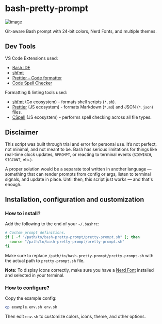 # bash-pretty-prompt

[![image](https://github.com/user-attachments/assets/b50805e8-4225-4a19-8030-892966afe09a)](#bash-pretty-prompt)

Git-aware Bash prompt with 24-bit colors, Nerd Fonts, and multiple themes.

## Dev Tools

VS Code Extensions used:

- [Bash IDE](https://marketplace.visualstudio.com/items?itemName=mads-hartmann.bash-ide-vscode)
- [shfmt](https://marketplace.visualstudio.com/items?itemName=mkhl.shfmt)
- [Prettier - Code formatter](https://marketplace.visualstudio.com/items?itemName=esbenp.prettier-vscode)
- [Code Spell Checker](https://marketplace.visualstudio.com/items?itemName=streetsidesoftware.code-spell-checker)

Formatting & linting tools used:

- [shfmt](https://pkg.go.dev/mvdan.cc/sh/v3#section-readme) (Go ecosystem) - formats shell scripts (`*.sh`).
- [Prettier](https://prettier.io/docs/install) (JS ecosystem) - formats Markdown (`*.md`) and JSON (`*.json`) files.
- [CSpell](https://cspell.org/docs/installation) (JS ecosystem) - performs spell checking across all file types.

## Disclaimer

This script was built through trial and error for personal use. It’s not perfect, not minimal, and not meant to be. Bash has serious limitations for things like real-time clock updates, `RPROMPT`, or reacting to terminal events (`SIGWINCH`, `SIGCONT`, etc.).

A proper solution would be a separate tool written in another language — something that can render prompts from config or args, listen to terminal signals, and update in place. Until then, this script just works — and that's enough.

## Installation, configuration and customization

### How to install?

Add the following to the end of your `~/.bashrc`:

```bash
# Custom prompt definitions.
if [ -f "/path/to/bash-pretty-prompt/pretty-prompt.sh" ]; then
  source "/path/to/bash-pretty-prompt/pretty-prompt.sh"
fi
```

Make sure to replace `/path/to/bash-pretty-prompt/pretty-prompt.sh` with the actual path to `pretty-prompt.sh` file.

**Note:** To display icons correctly, make sure you have a [Nerd Font](https://www.nerdfonts.com/) installed and selected in your terminal.

### How to configure?

Copy the example config:

```bash
cp example.env.sh env.sh
```

Then edit `env.sh` to customize colors, icons, theme, and other options.
